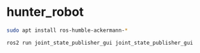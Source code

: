 # hunter_robot

```bash
sudo apt install ros-humble-ackermann-*

ros2 run joint_state_publisher_gui joint_state_publisher_gui 
```

